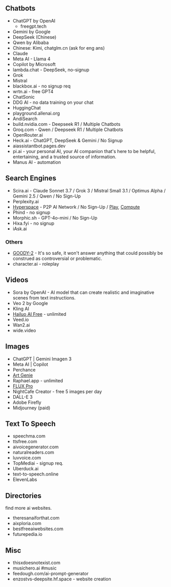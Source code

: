 ## Chatbots
- ChatGPT by OpenAI
	- freegpt.tech
- Gemini by Google
- DeepSeek (Chinese)
- Qwen by Alibaba
- Chinese: Kimi, chatglm.cn (ask for eng ans)
- Claude
- Meta AI - Llama 4
- Copilot by Microsoft
- lambda.chat - DeepSeek, no-signup
- Grok
- Mistral
- blackbox.ai - no signup req
- wrtn.ai - free GPT4
- ChatSonic
- DDG AI - no data training on your chat
- HuggingChat
- playground.allenai.org
- AndiSearch
- build.nvidia.com - Deepseek R1 / Multiple Chatbots
- Groq.com - Qwen / Deepseek R1 / Multiple Chatbots
- OpenRouter.ai
- Heck.ai - ChatGPT, DeepSeek & Gemini / No Signup
- aiassistantbot.pages.dev
- pi.ai - your personal AI, your AI companion that's here to be helpful, entertaining, and a trusted source of information.
- Manus AI - automation
## Search Engines
- Scira.ai - Claude Sonnet 3.7 / Grok 3 / Mistral Small 3.1 / Optimus Alpha / Gemini 2.5 / Qwen / No Sign-Up
- Perplexity.ai
- [Hyperspace](https://hyper.space/) - P2P AI Network / No Sign-Up / [Play](https://play.hyper.space/), [Compute](https://compute.hyper.space/)
- Phind - no signup
- Morphic.sh - GPT-4o-mini / No Sign-Up
- Hixa.fyi - no signup
- iAsk.ai
### Others
- [GOODY-2](https://www.goody2.ai/chat) - It's so safe, it won't answer anything that could possibly be construed as controversial or problematic.
- character.ai - roleplay
## Videos
- Sora by OpenAI - AI model that can create realistic and imaginative scenes from text instructions.
- Veo 2 by Google
- Kling AI
- [Hailuo AI Free](https://hailuoaifree.com/) - unlimited
- Veed.io
- Wan2.ai
- wide.video
## Images
- ChatGPT | Gemini Imagen 3
- Meta AI | Copilot
- Perchance
- [Art Genie](https://artgenie.pages.dev/)
- Raphael.app - unlimited
- [FLUX Pro](https://huggingface.co/spaces/NihalGazi/FLUX-Pro-Unlimited)
- NightCafe Creator - free 5 images per day
- DALL-E 3
- Adobe Firefly
- Midjourney (paid)
## Text To Speech
- speechma.com
- ttsfree.com
- aivoicegenerator.com
- naturalreaders.com
- luvvoice.com
- TopMediai - signup req.
- Uberduck.ai
- text-to-speech.online
- ElevenLabs
## Directories
find more ai websites.
- theresanaiforthat.com
- aixploria.com
- bestfreeaiwebsites.com
- futurepedia.io
## Misc
- thisxdoesnotexist.com
- musichero.ai #music
- feedough.com/ai-prompt-generator
- enzostvs-deepsite.hf.space - website creation
